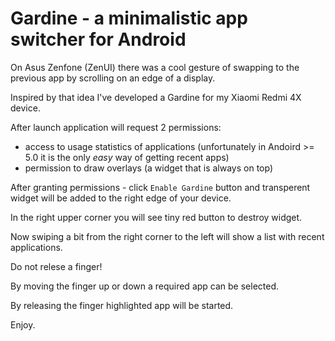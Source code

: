 # Gardine - a minimalistic app switcher for Android

On Asus Zenfone (ZenUI) there was a cool gesture of swapping to the previous app by scrolling on an edge of a display.

Inspired by that idea I've developed a Gardine for my Xiaomi Redmi 4X device. 

After launch application will request 2 permissions:

- access to usage statistics of applications (unfortunately in Andoird >= 5.0 it is the only _easy_ way of getting recent apps)
- permission to draw overlays (a widget that is always on top)

After granting permissions - click `Enable Gardine` button and transperent widget will be added to the right edge of your device.

In the right upper corner you will see tiny red button to destroy widget.

Now swiping a bit from the right corner to the left will show a list with recent applications.

Do not relese a finger!

By moving the finger up or down a required app can be selected.

By releasing the finger highlighted app will be started.

Enjoy.
